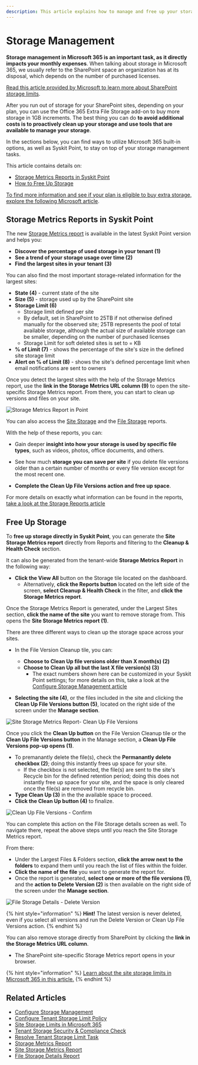 ```yaml
---
description: This article explains how to manage and free up your storage on SharePoint sites.
---
```


# Storage Management

**Storage management in Microsoft 365 is an important task, as it directly impacts your monthly expenses**. 
When talking about storage in Microsoft 365, we usually refer to the SharePoint space an organization has at its disposal, which depends on the number of purchased licenses.

[Read this article provided by Microsoft to learn more about SharePoint storage limits](https://learn.microsoft.com/en-us/office365/servicedescriptions/sharepoint-online-service-description/sharepoint-online-limits).

After you run out of storage for your SharePoint sites, depending on your plan, you can use the Office 365 Extra File Storage add-on to buy more storage in 1GB increments.
The best thing you can do **to avoid additional costs is to proactively clean up your storage and use tools that are available to manage your storage**.

In the sections below, you can find ways to utilize Microsoft 365 built-in options, as well as Syskit Point, to stay on top of your storage management tasks.

This article contains details on:

  * [Storage Metrics Reports in Syskit Point](../storage-management/storage-management.md#storage-metrics-report-in-syskit-point)
  * [How to Free Up Storage](../storage-management/storage-management.md#free-up-storage)

[To find more information and see if your plan is eligible to buy extra storage, explore the following Microsoft article](https://learn.microsoft.com/en-us/microsoft-365/commerce/add-storage-space?view=o365-worldwide).

## Storage Metrics Reports in Syskit Point

The new [Storage Metrics report](../../reporting/storage-management/storage-reports.md#storage-metrics) is available in the latest Syskit Point version and helps you:
* **Discover the percentage of used storage in your tenant (1)**
* **See a trend of your storage usage over time (2)**
* **Find the largest sites in your tenant (3)**

You can also find the most important storage-related information for the largest sites:
* **State (4)** - current state of the site 
* **Size (5)** - storage used up by the SharePoint site
* **Storage Limit (6)**
    * Storage limit defined per site
    * By default, set in SharePoint to 25TB if not otherwise defined manually for the observed site; 25TB represents the pool of total available storage, although the actual size of available storage can be smaller, depending on the number of purchased licenses
    * Storage Limit for soft deleted sites is set to = KB
* **% of Limit (7)** - shows the percentage of the site's size in the defined site storage limit
* **Alert on % of Limit (8)** - shows the site's defined percentage limit when email notifications are sent to owners

Once you detect the largest sites with the help of the Storage Metrics report, use the **link in the Storage Metrics URL column (9)** to open the site-specific Storage Metrics report. From there, you can start to clean up versions and files on your site.

![Storage Metrics Report in Point](../../.gitbook/assets/optimize-storage-storage-metrics-report-point.png)

You can also access the [Site Storage](../../reporting/storage-management/storage-reports.md#site-storage-metrics) and the [File Storage](../../reporting/storage-management/storage-reports.md#file-storage-details) reports.

With the help of these reports, you can:

 * Gain deeper **insight into how your storage is used by specific file types**, such as videos, photos, office documents, and others. 

 * See how much **storage you can save per site** if you delete file versions older than a certain number of months or every file version except for the most recent one. 

 * **Complete the Clean Up File Versions action and free up space**. 

For more details on exactly what information can be found in the reports, [take a look at the Storage Reports article](../../reporting/storage-management/storage-reports.md)

## Free Up Storage

To **free up storage directly in Syskit Point**, you can generate the **Site Storage Metrics report** directly from Reports and filtering to the **Cleanup & Health Check** section.

It can also be generated from the tenant-wide **Storage Metrics Report** in the following way:
 
 * **Click the View All** button on the Storage tile located on the dashboard.
   * Alternatively, **click the Reports button** located on the left side of the screen, **select Cleanup & Health Check** in the filter, and **click the Storage Metrics report**.

Once the Storage Metrics Report is generated, under the Largest Sites section, **click the name of the site** you want to remove storage from. This opens the **Site Storage Metrics report (1)**. 


There are three different ways to clean up the storage space across your sites. 

 * In the File Version Cleanup tile, you can:
   * **Choose to Clean Up file versions older than X month(s) (2)**
   * **Choose to Clean Up all but the last X file version(s) (3)**
     * The exact numbers shown here can be customized in your Syskit Point settings; for more details on this, take a look at the [Configure Storage Management article](../../configuration/configure-storage-management.md)

  * **Selecting the site (4)**, or the files included in the site and clicking the **Clean Up File Versions button (5)**, located on the right side of the screen under the **Manage section**. 

![Site Storage Metrics Report- Clean Up File Versions](../../.gitbook/assets/optimize-storage-site-storage-metrics-report-cleanup.png)

Once you click the **Clean Up button** on the File Version Cleanup tile or the **Clean Up File Versions button** in the Manage section, a **Clean Up File Versions pop-up opens (1)**.
  * To premanantly delete the file(s), check the **Permanantly delete checkbox (2)**; doing this instantly frees up space for your site.
    * If the checkbox is not selected, the file(s) are sent to the site's Recycle bin for the defined retention period; doing this does not instantly free up space for your site, and the space is only cleared once the file(s) are removed from recycle bin. 
  * **Type Clean Up (3)** in the the available space to proceed.
  * **Click the Clean Up button (4)** to finalize.

![Clean Up File Versions - Confirm](../../.gitbook/assets/optimize-storage-site-storage-cleanup.png)

You can complete this action on the File Storage details screen as well. To navigate there, repeat the above steps until you reach the Site Storage Metrics report. 

From there:

 * Under the Largest Files & Folders section, **click the arrow next to the folders** to expand them until you reach the list of files within the folder.
 * **Click the name of the file** you want to generate the report for.
 * Once the report is generated, **select one or more of the file versions (1)**, and the **action to Delete Version (2)** is then available on the right side of the screen under the **Manage section**. 

![File Storage Details - Delete Version](../../.gitbook/assets/optimize-storage-file-storage-details-delete.png)

{% hint style="information" %}
**Hint!** The latest version is never deleted, even if you select all versions and run the Delete Version or Clean Up File Versions action.
{% endhint %}

You can also remove storage directly from SharePoint by clicking the **link in the Storage Metrics URL column**. 
  * The SharePoint site-specific Storage Metrics report opens in your browser.

{% hint style="information" %}
[Learn about the site storage limits in Microsoft 365 in this article.](../../reporting/storage-management/site-storage-limits.md)
{% endhint %}

## Related Articles

* [Configure Storage Management](../../configuration/configure-storage-management.md)
* [Configure Tenant Storage Limit Policy](../../governance-and-automation/automated-workflows/tenant-storage-admin.md)
* [Site Storage Limits in Microsoft 365](../../reporting/storage-management/site-storage-limits.md)
* [Tenant Storage Security & Compliance Check](../../governance-and-automation/security-compliance-checks/tenant-storage.md)
* [Resolve Tenant Storage Limit Task](../../point-collaborators/resolve-governance-tasks/tenant-storage-limit.md)
* [Storage Metrics Report](../../reporting/storage-management/storage-reports.md#storage-metrics)
* [Site Storage Metrics Report](../../reporting/storage-management/storage-reports.md#site-storage-metrics)
* [File Storage Details Report](../../reporting/storage-management/storage-reports.md#file-storage-details)